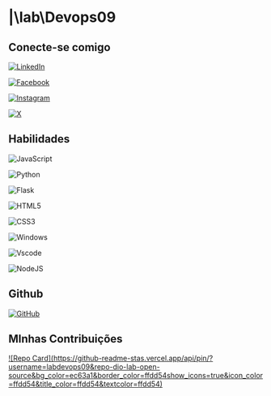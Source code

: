 # |\lab\Devops09

## Conecte-se comigo
[![LinkedIn](https://img.shields.io/badge/LinkedIn-0077B5?style=for-the-badge&logo=linkedin&logoColor=white)](https://www.linkedin.com/in/mariana-dias-6183b5261/)

[![Facebook](https://img.shields.io/badge/Facebook-1877F2?style=for-the-badge&logo=facebook&logoColor=white)](https://www.facebook.com/mariana.limadias.1?mibextid=ZbWKwL/)

[![Instagram](https://img.shields.io/badge/-Instagram-%23E4405F?style=for-the-badge&logo=instagram&logoColor=white)](https://www.instagram.com/08mdl?igsh=MTV3bmh5N2wyaXprYQ==/)

[![X](https://img.shields.io/badge/X-000?style=for-the-badge&logo=x)](https://x.com/Mariana13591573?t=pP3NQHyYe7xyXc5xpqAk1A&s=08)

## Habilidades
![JavaScript](https://img.shields.io/badge/JavaScript-F7DF1E?style=for-the-badge&logo=javascript&logoColor=black)

![Python](https://img.shields.io/badge/python-3670A0?style=for-the-badge&logo=python&logoColor=ffdd54)

![Flask](https://img.shields.io/badge/flask-%23000.svg?style=for-the-badge&logo=flask&logoColor=white)

![HTML5](https://img.shields.io/badge/HTML5-E34F26?style=for-the-badge&logo=html5&logoColor=white)

![CSS3](https://img.shields.io/badge/CSS3-1572B6?style=for-the-badge&logo=css3&logoColor=white)

![Windows](https://img.shields.io/badge/Windows-000?style=for-the-badge&logo=windows&logoColor=2CA5E0)

![Vscode](https://img.shields.io/badge/Vscode-007ACC?style=for-the-badge&logo=visual-studio-code&logoColor=white)

![NodeJS](https://img.shields.io/badge/node.js-6DA55F?style=for-the-badge&logo=node.js&logoColor=white)

## Github 
[![GitHub](https://img.shields.io/badge/GitHub-100000?style=for-the-badge&logo=github&logoColor=white)](https://github.com/LabDevOps09?tab=repositories)

## MInhas Contribuições
[![Repo Card](https://github-readme-stas.vercel.app/api/pin/? username=labdevops09&repo-dio-lab-open-source&bg_color=ec63a1&border_color=ffdd54show_icons=true&icon_color=ffdd54&title_color=ffdd54&textcolor=ffdd54)](https://github.com/labdevops09/dio-lab-open-source)

